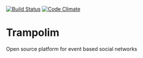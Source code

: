 [![Build Status](https://secure.travis-ci.org/bahartmann/trampolim.png)](http://travis-ci.org/bahartmann/trampolim) [![Code Climate](https://codeclimate.com/github/bahartmann/trampolim.png)](https://codeclimate.com/github/bahartmann/trampolim)

# Trampolim

Open source platform for event based social networks
